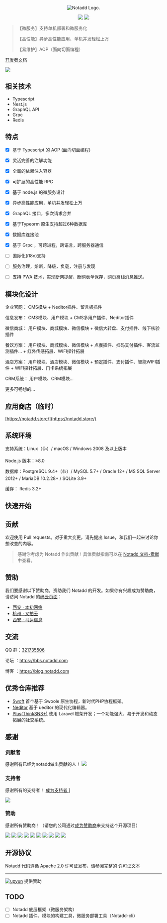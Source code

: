 
<p align="center"><img src="https://www.notadd.com/src/notado_logo420x96.svg" alt="Notadd Logo."></p>
<p align="center">
<a href="https://jq.qq.com/?_wv=1027&k=5qVzRh4" title="Notadd 官方技术交流群"><img src="https://img.shields.io/badge/QQ%20Group-321735506-6782d6.svg?style=flat-square"></a>
<a href="https://travis-ci.org/notadd/notadd/next" title="Build Status"><img src="https://img.shields.io/travis/notadd/notadd/next.svg?style=flat-square"></a>
</p>


> 【微服务】支持单机部署和微服务化
>
> 【高性能】异步高性能应用，单机并发轻松上万
> 
> 【易维护】AOP（面向切面编程）

[开发者文档](./docs/development.md)

![](https://wx3.sinaimg.cn/mw690/0060lm7Tly1ftrqx9mcymj30l40kxgnb.jpg)

## 相关技术

- Typescript
- Nest.js
- GraphQL API
- Grpc
- Redis

## 特点

- [x] 基于 Typescript 的 AOP (面向切面编程)
- [x] 灵活完善的注解功能
- [x] 全局的依赖注入容器
- [x] 可扩展的高性能 RPC
- [x] 基于 node.js 的微服务设计
- [x] 异步高性能应用，单机并发轻松上万
- [x] GraphQL 接口，多次请求合并
- [x] 基于Typeorm 原生支持超过6种数据库
- [x] 数据库连接池 
- [x] 基于 Grpc ，可跨进程，跨语言，跨服务器通信
- [ ] 国际化(i18n)支持
- [ ] 服务治理，熔断，降级，负载，注册与发现
- [ ] 支持 PWA 技术，实现断网提醒，断网表单保存，网页离线消息推送。


## 模块化设计


企业官网： CMS模块 + Neditor插件、留言板插件

信息发布： CMS模块、用户模块 + CMS多用户插件、Neditor插件

微信商城： 用户模块、商城模块、微信模块 + 微信大转盘、支付插件、线下核验插件

餐饮方案： 用户模块、商城模块、微信模块 + 点餐插件、扫码支付插件、客流监测插件... + 红外传感拓展、WIFI探针拓展

酒店方案： 用户模块、酒店模块、微信模块 + 预定插件、支付插件、智能WIFI插件 + WIFI探针拓展、门卡系统拓展

CRM系统： 用户模块、CRM模块...

更多可畅想的...


## 应用商店（临时）

[https://notadd.store/](https://notadd.store/)


## 系统环境

支持系统：Linux（👍）/ macOS / Windows 2008 及以上版本

Node.js 版本：≥8.0

数据库：PostgreSQL 9.4+（👍）/ MySQL 5.7+ / Oracle 12+ / MS SQL Server 2012+ / MariaDB 10.2.28+ / SQLite 3.9+ 

缓存： Redis 3.2+


## 快速开始



## 贡献

欢迎使用 Pull requests。对于重大变更，请先提出 Issue，和我们一起来讨论你想改变的内容。

> 感谢你考虑为 Notadd 作出贡献！具体贡献指南可以在 [Notadd 文档-贡献](https://docs.notadd.com/#/v2/?id=%e8%b4%a1%e7%8c%ae) 中查看。


## 赞助

我们要感谢以下赞助商，资助我们 Notadd 的开发。如果你有兴趣成为赞助商，请访问 Notadd 的[码云页面](https://gitee.com/notadd/notadd?donate=true)：

- [西安 · 本初网络](https://www.ibenchu.com)
- [杭州 · 又拍云](https://www.upyun.com)
- [西安 · 马达信息](#)


## 交流

QQ 群：[321735506](https://jq.qq.com/?_wv=1027&k=5qVzRh4)

论坛 ：https://bbs.notadd.com

博客 ：https://blog.notadd.com

## 优秀仓库推荐

- [Swoft](https://github.com/swoft-cloud/swoft) 首个基于 Swoole 原生协程，新时代PHP协程框架。
- [Neditor](https://github.com/notadd/neditor) 基于 ueditor 的现代化编辑器。
- [Plus(ThinkSNS+)](https://github.com/slimkit/thinksns-plus) 使用 Laravel 框架开发；一个功能强大、易于开发和动态拓展的社交系统。

## 感谢


### 贡献者

感谢所有已经为notadd做出贡献的人！
<a href="graphs/contributors"><img src="https://opencollective.com/notadd/contributors.svg?width=890&button=false" /></a>


### 支持者

感谢所有的支持者！ [ 成为支持者 ](https://opencollective.com/notadd#backer)]

<a href="https://opencollective.com/notadd#backers" target="_blank"><img src="https://opencollective.com/notadd/backers.svg?width=890"></a>


### 赞助

感谢所有赞助商！（请您的公司通过[成为赞助商](https://opencollective.com/notadd#sponsor)来支持这个开源项目）

<a href="https://opencollective.com/notadd/sponsor/0/website" target="_blank"><img src="https://opencollective.com/notadd/sponsor/0/avatar.svg"></a>
<a href="https://opencollective.com/notadd/sponsor/1/website" target="_blank"><img src="https://opencollective.com/notadd/sponsor/1/avatar.svg"></a>
<a href="https://opencollective.com/notadd/sponsor/2/website" target="_blank"><img src="https://opencollective.com/notadd/sponsor/2/avatar.svg"></a>
<a href="https://opencollective.com/notadd/sponsor/3/website" target="_blank"><img src="https://opencollective.com/notadd/sponsor/3/avatar.svg"></a>
<a href="https://opencollective.com/notadd/sponsor/4/website" target="_blank"><img src="https://opencollective.com/notadd/sponsor/4/avatar.svg"></a>
<a href="https://opencollective.com/notadd/sponsor/5/website" target="_blank"><img src="https://opencollective.com/notadd/sponsor/5/avatar.svg"></a>
<a href="https://opencollective.com/notadd/sponsor/6/website" target="_blank"><img src="https://opencollective.com/notadd/sponsor/6/avatar.svg"></a>
<a href="https://opencollective.com/notadd/sponsor/7/website" target="_blank"><img src="https://opencollective.com/notadd/sponsor/7/avatar.svg"></a>
<a href="https://opencollective.com/notadd/sponsor/8/website" target="_blank"><img src="https://opencollective.com/notadd/sponsor/8/avatar.svg"></a>
<a href="https://opencollective.com/notadd/sponsor/9/website" target="_blank"><img src="https://opencollective.com/notadd/sponsor/9/avatar.svg"></a>

## 开源协议

Notadd 代码遵循 Apache 2.0 许可证发布，请参阅完整的 [许可证文本](LICENSE)

----------

[![upyun](https://www.notadd.com/src/upyun.svg "又拍云")](https://console.upyun.com/register/?invite=r17EYO3BW) 提供赞助

## TODO

- [ ] Notadd 底层框架（微服务架构）
- [ ] Notadd 插件、模块的构建工具，微服务部署工具（Notadd-cli）

